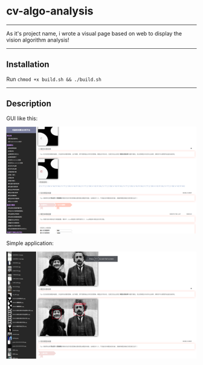 # cv-algo-analysis

---

As it's project name, i wrote a visual page based on web to display the vision algorithm analysis!

--- 

## Installation

Run `chmod +x build.sh && ./build.sh`

---

## Description

GUI like this:

<img src="doc/algo.png">

Simple application:

<img src="doc/face-recg.png">